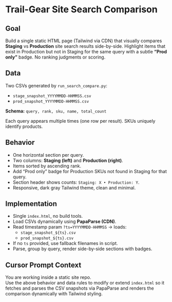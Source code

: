 # Trail-Gear Site Search Comparison

## Goal
Build a single static HTML page (Tailwind via CDN) that visually compares **Staging** vs **Production** site search results side-by-side. Highlight items that exist in Production but not in Staging for the same query with a subtle **“Prod only”** badge. No ranking judgments or scoring.

## Data
Two CSVs generated by `run_search_compare.py`:
- `stage_snapshot_YYYYMMDD-HHMMSS.csv`
- `prod_snapshot_YYYYMMDD-HHMMSS.csv`

**Schema:** `query, rank, sku, name, total_count`

Each query appears multiple times (one row per result). SKUs uniquely identify products.  

## Behavior
- One horizontal section per query.
- Two columns: **Staging (left)** and **Production (right)**.
- Items sorted by ascending rank.
- Add “Prod only” badge for Production SKUs not found in Staging for that query.
- Section header shows counts: `Staging: X • Production: Y`.
- Responsive, dark gray Tailwind theme, clean and minimal.

## Implementation
- Single `index.html`, no build tools.
- Load CSVs dynamically using **PapaParse (CDN)**.
- Read timestamp param `?ts=YYYYMMDD-HHMMSS` → loads:
  - `stage_snapshot_${ts}.csv`
  - `prod_snapshot_${ts}.csv`
- If no `ts` provided, use fallback filenames in script.
- Parse, group by query, render side-by-side sections with badges.

## Cursor Prompt Context
You are working inside a static site repo.  
Use the above behavior and data rules to modify or extend `index.html` so it fetches and parses the CSV snapshots via PapaParse and renders the comparison dynamically with Tailwind styling.